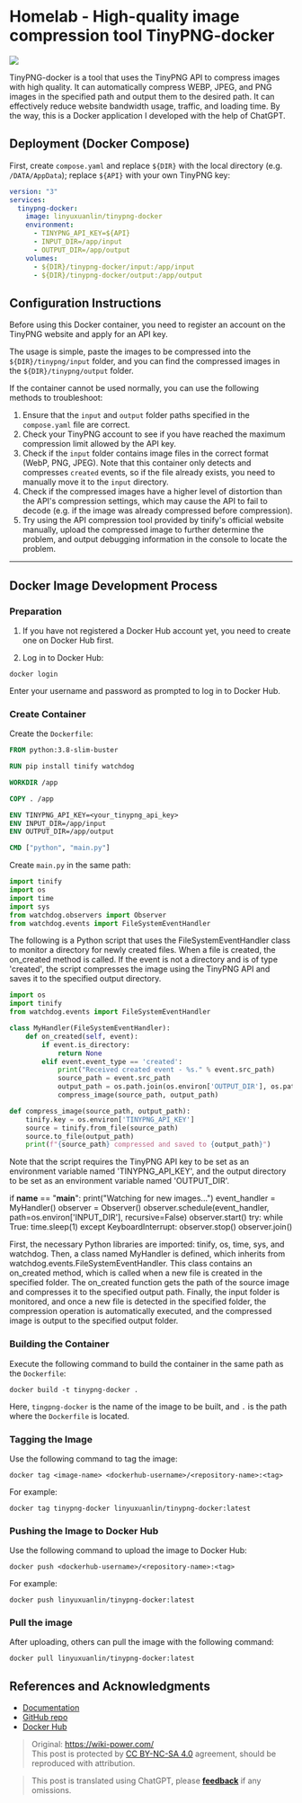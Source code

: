 # Homelab - High-quality image compression tool TinyPNG-docker

![](https://img.wiki-power.com/d/wiki-media/img/20230416163137.png)

TinyPNG-docker is a tool that uses the TinyPNG API to compress images with high quality. It can automatically compress WEBP, JPEG, and PNG images in the specified path and output them to the desired path. It can effectively reduce website bandwidth usage, traffic, and loading time. By the way, this is a Docker application I developed with the help of ChatGPT.

## Deployment (Docker Compose)

First, create `compose.yaml` and replace `${DIR}` with the local directory (e.g. `/DATA/AppData`); replace `${API}` with your own TinyPNG key:

```yaml title="compose.yaml"
version: "3"
services:
  tinypng-docker:
    image: linyuxuanlin/tinypng-docker
    environment:
      - TINYPNG_API_KEY=${API}
      - INPUT_DIR=/app/input
      - OUTPUT_DIR=/app/output
    volumes:
      - ${DIR}/tinypng-docker/input:/app/input
      - ${DIR}/tinypng-docker/output:/app/output
```

## Configuration Instructions

Before using this Docker container, you need to register an account on the TinyPNG website and apply for an API key.

The usage is simple, paste the images to be compressed into the `${DIR}/tinypng/input` folder, and you can find the compressed images in the `${DIR}/tinypng/output` folder.

If the container cannot be used normally, you can use the following methods to troubleshoot:

1. Ensure that the `input` and `output` folder paths specified in the `compose.yaml` file are correct.
2. Check your TinyPNG account to see if you have reached the maximum compression limit allowed by the API key.
3. Check if the `input` folder contains image files in the correct format (WebP, PNG, JPEG). Note that this container only detects and compresses `created` events, so if the file already exists, you need to manually move it to the `input` directory.
4. Check if the compressed images have a higher level of distortion than the API's compression settings, which may cause the API to fail to decode (e.g. if the image was already compressed before compression).
5. Try using the API compression tool provided by tinify's official website manually, upload the compressed image to further determine the problem, and output debugging information in the console to locate the problem.

---

## Docker Image Development Process

### Preparation

1. If you have not registered a Docker Hub account yet, you need to create one on Docker Hub first.

2. Log in to Docker Hub:

```shell
docker login
```

Enter your username and password as prompted to log in to Docker Hub.

### Create Container

Create the `Dockerfile`:

```Dockerfile title="Dockerfile"
FROM python:3.8-slim-buster

RUN pip install tinify watchdog

WORKDIR /app

COPY . /app

ENV TINYPNG_API_KEY=<your_tinypng_api_key>
ENV INPUT_DIR=/app/input
ENV OUTPUT_DIR=/app/output

CMD ["python", "main.py"]
```

Create `main.py` in the same path:

```py title="main.py"
import tinify
import os
import time
import sys
from watchdog.observers import Observer
from watchdog.events import FileSystemEventHandler
```

The following is a Python script that uses the FileSystemEventHandler class to monitor a directory for newly created files. When a file is created, the on_created method is called. If the event is not a directory and is of type 'created', the script compresses the image using the TinyPNG API and saves it to the specified output directory.

```python
import os
import tinify
from watchdog.events import FileSystemEventHandler

class MyHandler(FileSystemEventHandler):
    def on_created(self, event):
        if event.is_directory:
            return None
        elif event.event_type == 'created':
            print("Received created event - %s." % event.src_path)
            source_path = event.src_path
            output_path = os.path.join(os.environ['OUTPUT_DIR'], os.path.basename(source_path))
            compress_image(source_path, output_path)

def compress_image(source_path, output_path):
    tinify.key = os.environ['TINYPNG_API_KEY']
    source = tinify.from_file(source_path)
    source.to_file(output_path)
    print(f"{source_path} compressed and saved to {output_path}")
```

Note that the script requires the TinyPNG API key to be set as an environment variable named 'TINYPNG_API_KEY', and the output directory to be set as an environment variable named 'OUTPUT_DIR'.

if **name** == "**main**":
print("Watching for new images...")
event_handler = MyHandler()
observer = Observer()
observer.schedule(event_handler, path=os.environ['INPUT_DIR'], recursive=False)
observer.start()
try:
while True:
time.sleep(1)
except KeyboardInterrupt:
observer.stop()
observer.join()

First, the necessary Python libraries are imported: tinify, os, time, sys, and watchdog. Then, a class named MyHandler is defined, which inherits from watchdog.events.FileSystemEventHandler. This class contains an on_created method, which is called when a new file is created in the specified folder. The on_created function gets the path of the source image and compresses it to the specified output path. Finally, the input folder is monitored, and once a new file is detected in the specified folder, the compression operation is automatically executed, and the compressed image is output to the specified output folder.

### Building the Container

Execute the following command to build the container in the same path as the `Dockerfile`:

```shell
docker build -t tinypng-docker .
```

Here, `tingpng-docker` is the name of the image to be built, and `.` is the path where the `Dockerfile` is located.

### Tagging the Image

Use the following command to tag the image:

```shell
docker tag <image-name> <dockerhub-username>/<repository-name>:<tag>
```

For example:

```shell
docker tag tinypng-docker linyuxuanlin/tinypng-docker:latest
```

### Pushing the Image to Docker Hub

Use the following command to upload the image to Docker Hub:

```shell
docker push <dockerhub-username>/<repository-name>:<tag>

```

For example:

```shell
docker push linyuxuanlin/tinypng-docker:latest
```

### Pull the image

After uploading, others can pull the image with the following command:

```shell
docker pull linyuxuanlin/tinypng-docker:latest
```

## References and Acknowledgments

- [Documentation](https://wiki-power.com/en/Homelab-%E9%AB%98%E8%B4%A8%E9%87%8F%E5%9B%BE%E7%89%87%E5%8E%8B%E7%BC%A9%E5%B7%A5%E5%85%B7TinyPNG-docker)
- [GitHub repo](https://github.com/linyuxuanlin/Dockerfiles/tree/main/tinypng-docker)
- [Docker Hub](https://hub.docker.com/r/linyuxuanlin/tinypng-docker)

> Original: <https://wiki-power.com/>  
> This post is protected by [CC BY-NC-SA 4.0](https://creativecommons.org/licenses/by/4.0/deed.en) agreement, should be reproduced with attribution.

> This post is translated using ChatGPT, please [**feedback**](https://github.com/linyuxuanlin/Wiki_MkDocs/issues/new) if any omissions.
